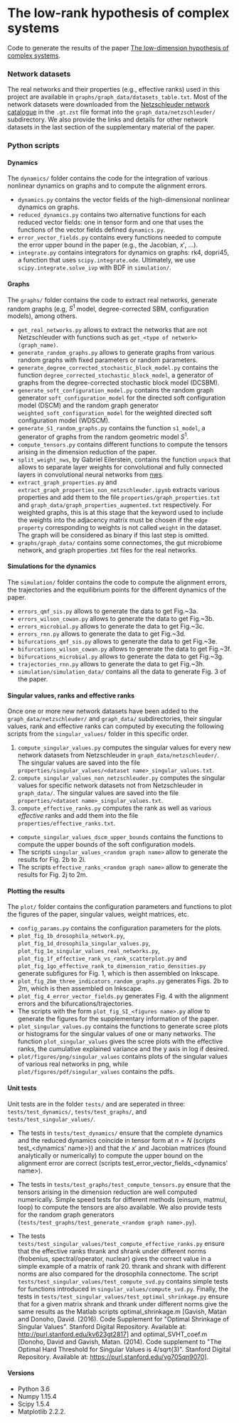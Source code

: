 # The low-rank hypothesis of complex systems
Code to generate the results of the paper [The low-dimension hypothesis of complex systems](
https://doi.org/10.48550/arXiv.2208.04848). 


### Network datasets

The real networks and their properties (e.g., effective ranks) used in this project are available in `graphs/graph_data/datasets_table.txt`. Most of the network datasets were downloaded from the [Netzschleuder network catalogue](https://networks.skewed.de) in the `.gt.zst` file format into the `graph_data/netzschleuder/` subdirectory.
We also provide the links and details for other network datasets in the last section of the supplementary material of the paper.


### Python scripts

#### Dynamics

The `dynamics/` folder contains the code for the integration of various nonlinear dynamics on graphs and to compute the alignment errors.

- `dynamics.py` contains the vector fields of the high-dimensional nonlinear dynamics on graphs.
- `reduced_dynamics.py` contains two alternative functions for each reduced vector fields: one in tensor form and one that uses the functions of the vector fields defined `dynamics.py`.
- `error_vector_fields.py` contains every functions needed to compute the error upper bound in the paper (e.g., the Jacobian, $x'$, ...).
- `integrate.py` contains integrators for dynamics on graphs: rk4, dopri45, a function that uses `scipy.integrate.ode`. Ultimately, we use `scipy.integrate.solve_ivp` with BDF in `simulation/`.

#### Graphs

The `graphs/` folder contains the code to extract real networks, generate random graphs (e.g, $S^1$ model, degree-corrected SBM, configuration models), among others.

- `get_real_networks.py` allows to extract the networks that are not Netzschleuder with functions such as `get_<type of network>(graph_name)`.
- `generate_random_graphs.py` allows to generate graphs from various random graphs with fixed parameters or random parameters.
- `generate_degree_corrected_stochastic_block_model.py` contains the function `degree_corrected_stochastic_block_model`, a generator of graphs from the degree-corrected stochastic block model (DCSBM).
- `generate_soft_configuration_model.py` contains the random graph generator `soft_configuration_model` for the directed soft configuration model (DSCM) and the random graph generator `weighted_soft_configuration_model` for the weighted directed soft configuration model (WDSCM).
- `generate_S1_random_graphs.py` contains the function `s1_model`, a generator of graphs from the random geometric model $S^1$.
- `compute_tensors.py` contains different functions to compute the tensors arising in the dimension reduction of the paper.
- `split_weight_nws`, by Gabriel Eilerstein, contains the function `unpack` that allows to separate layer weights for convolutional and fully connected layers in convolutional neural networks from [nws](https://github.com/gabrieleilertsen/nws).
- `extract_graph_properties.py` and `extract_graph_properties_non_netzschleuder.ipynb` extracts various properties and add them to the file `properties/graph_properties.txt` and `graph_data/graph_properties_augmented.txt` respectively.  For weighted graphs, this is at this stage that the keyword used to include the weights into the adjacency matrix must be chosen if the `edge property` corresponding to weights is not called `weight` in the dataset. The graph will be considered as binary if this last step is omitted.
- `graphs/graph_data/` contains some connectomes, the gut microbiome network, and graph properties .txt files for the real networks.

#### Simulations for the dynamics

The `simulation/` folder contains the code to compute the alignment errors, the trajectories and the equilibrium points for the different dynamics of the paper.

- `errors_qmf_sis.py` allows to generate the data to get Fig.~3a.
- `errors_wilson_cowan.py` allows to generate the data to get Fig.~3b.
- `errors_microbial.py` allows to generate the data to get Fig.~3c.
- `errors_rnn.py` allows to generate the data to get Fig.~3d.
- `bifurcations_qmf_sis.py` allows to generate the data to get Fig.~3e.
- `bifurcations_wilson_cowan.py` allows to generate the data to get Fig.~3f.
- `bifurcations_microbial.py` allows to generate the data to get Fig.~3g.
- `trajectories_rnn.py` allows to generate the data to get Fig.~3h.
- `simulation/simulation_data/` contains all the data to generate Fig. 3 of the paper.


#### Singular values, ranks and effective ranks

Once one or more new network datasets have been added to the `graph_data/netzschleuder/` and `graph_data/` subdirectories, their singular values, rank and effective ranks can computed by executing the following scripts from the `singular_values/` folder in this specific order.

1. `compute_singular_values.py` computes the singular values for every new network datasets from Netzschleuder in `graph_data/netzschleuder/`. The singular values are saved into the file `properties/singular_values/<dataset name>_singular_values.txt`.
2. `compute_singular_values_non_netzschleuder.py` computes the singular values for specific network datasets not from Netzschleuder in `graph_data/`. The singular values are saved into the file `properties/<dataset name>_singular_values.txt`.
3. `compute_effective_ranks.py` computes the rank as well as various _effective_ ranks and add them into the file `properties/effective_ranks.txt`.
- `compute_singular_values_dscm_upper_bounds` contains the functions to compute the upper bounds of the soft configuration models.
- The scripts `singular_values_<random graph name>` allow to generate the results for Fig. 2b to 2i.
- The scripts `effective_ranks_<random graph name>` allow to generate the results for Fig. 2j to 2m.



#### Plotting the results

The `plot/` folder contains the configuration parameters and functions to plot the figures of the paper, singular values, weight matrices, etc.

- `config_params.py` contains the configuration parameters for the plots.
- `plot_fig_1b_drosophila_network.py`, `plot_fig_1d_drosophila_singular_values.py`, `plot_fig_1e_singular_values_real_networks.py`, `plot_fig_1f_effective_rank_vs_rank_scatterplot.py` and `plot_fig_1go_effective_rank_to_dimension_ratio_densities.py` generate subfigures for Fig. 1, which is then assembled on Inkscape.
- `plot_fig_2bm_three_indicators_random_graphs.py` generates Figs. 2b to 2m, which is then assembled on Inkscape.
- `plot_fig_4_error_vector_fields.py` generates Fig. 4 with the alignment errors and the bifurcations/trajectories.
- The scripts with the form `plot_fig_SI_<figures name>.py` allow to generate the figures for the supplementary information of the paper. 
- `plot_singular_values.py` contains the functions to generate scree plots or histograms for the singular values of one or many networks. The function `plot_singular_values` gives the scree plots with the effective ranks, the cumulative explained variance and the y axis in log if desired.
- `plot/figures/png/singular_values` contains plots of the singular values of various real networks in png, while `plot/figures/pdf/singular_values` contains the pdfs.


#### Unit tests

Unit tests are in the folder `tests/` and are seperated in three: `tests/test_dynamics/`, `tests/test_graphs/`, and `tests/test_singular_values/`.

- The tests in `tests/test_dynamics/` ensure that the complete dynamics and the reduced dynamics coincide in tensor form at $n=N$ (scripts test_<dynamics' name>}) and that the $x'$ and Jacobian matrices (found analytically or numerically) to compute the upper bound on the alignment error are correct (scripts test_error_vector_fields_<dynamics' name>).

- The tests in `tests/test_graphs/test_compute_tensors.py` ensure that the tensors arising in the dimension reduction are well computed numerically. Simple speed tests for different methods (einsum, matmul, loop) to compute the tensors are also available. We also provide tests for the random graph generators (`tests/test_graphs/test_generate_<random graph name>.py`).

- The tests `tests/test_singular_values/test_compute_effective_ranks.py` ensure that the effective ranks thrank and shrank under different norms (frobenius, spectral/operator, nuclear) gives the correct value in a simple example of a matrix of rank 20. thrank and shrank with different norms are also compared for the drosophila connectome. The script `tests/test_singular_values/test_compute_svd.py` contains simple tests for functions introduced in  `singular_values/compute_svd.py`. Finally, the tests in `tests/test_singular_values/test_optimal_shrinkage.py` ensure that for a given matrix shrank and thrank under different norms give the same results as the Matlab scripts optimal_shrinkage.m [Gavish, Matan and Donoho, David. (2016). Code Supplement for
"Optimal Shrinkage of Singular Values". Stanford Digital Repository.
Available at: http://purl.stanford.edu/kv623gt2817] and optimal_SVHT_coef.m [Donoho, David and Gavish, Matan. (2014). Code supplement to "The Optimal Hard
Threshold for Singular Values is 4/sqrt(3)". Stanford Digital Repository.
Available at: https://purl.stanford.edu/vg705qn9070].


#### Versions

- Python 3.6
- Numpy 1.15.4
- Scipy 1.5.4
- Matplotlib 2.2.2.
